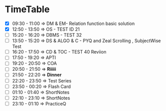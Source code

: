 # TimeTable
- [x] 09:30 - 11:00 => DM & EM- Relation function basic solution
- [x] 12:50 - 13:50 => OS - TEST ID 21
- [ ] 15:20 - 16:20 => DBMS - TEST 32
- [ ] 13:50 - 15:20 => DS & ALGO & C   - PYQ and Zeal Scrolling , SubjectWise Test
- [ ] 16:20 - 17:50 => CD & TOC  - TEST 40 Reviion
- [ ] 17:50 - 19:20 => APTI
- [ ] 19:20 - 20:50 => COA
- [ ] 20:50 - 21:50 => **Riiiii**
- [ ] 21:50 - 22:20 => **Dinner**
- [ ] 22:20 - 23:50 => Test Series
- [ ] 23:50 - 00:20 => Flash Card
- [ ] 01:10 - 01:40 => ShortNotes
- [ ] 22:10 - 23:10 => ShortNotes
- [ ] 23:10 - 01:10 => PracticeQ